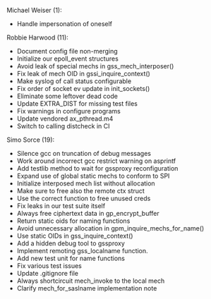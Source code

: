 Michael Weiser (1):
- Handle impersonation of oneself

Robbie Harwood (11):
- Document config file non-merging
- Initialize our epoll\_event structures
- Avoid leak of special mechs in gss\_mech\_interposer()
- Fix leak of mech OID in gssi\_inquire\_context()
- Make syslog of call status configurable
- Fix order of socket ev update in init\_sockets()
- Eliminate some leftover dead code
- Update EXTRA\_DIST for missing test files
- Fix warnings in configure programs
- Update vendored ax\_pthread.m4
- Switch to calling distcheck in CI

Simo Sorce (19):
- Silence gcc on truncation of debug messages
- Work around incorrect gcc restrict warning on asprintf
- Add testlib method to wait for gssproxy reconfiguration
- Expand use of global static mechs to conform to SPI
- Initialize interposed mech list without allocation
- Make sure to free also the remote ctx struct
- Use the correct function to free unused creds
- Fix leaks in our test suite itself
- Always free ciphertext data in gp\_encrypt\_buffer
- Return static oids for naming functions
- Avoid unnecessary allocation in gpm\_inquire\_mechs\_for\_name()
- Use static OIDs in gss\_inquire\_context()
- Add a hidden debug tool to gssproxy
- Implement remoting gss\_localname function.
- Add new test unit for name functions
- Fix various test issues
- Update .gitignore file
- Always shortcircuit mech\_invoke to the local mech
- Clarify mech\_for\_saslname implementation note

